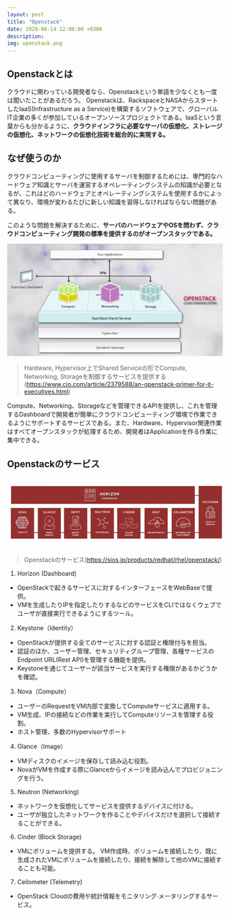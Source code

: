 ```yaml
---
layout: post
title: "Openstack"
date: 2020-06-14 12:00:00 +0300
description: 
img: openstack.png
---
```


## Openstackとは
クラウドに関わっている開発者なら、Openstackという単語を少なくとも一度は聞いたことがあるだろう。 Openstackは、RackspaceとNASAからスタートしたIaaS(Infrastructure as a Service)を構築するソフトウェアで、グローバルIT企業の多くが参加しているオープンソースプロジェクトである。IaaSという言葉からも分かるように、**クラウドインフラに必要なサーバの仮想化、ストレージの仮想化、ネットワークの仮想化技術を総合的に実現する。**

## なぜ使うのか
クラウドコンピューティングに使用するサーバを制御するためには、専門的なハードウェア知識とサーバを運営するオペレーティングシステムの知識が必要となるが、これはどのハードウェアとオペレーティングシステムを使用するかによって異なり、環境が変わるたびに新しい知識を習得しなければならない問題がある。

このような問題を解決するために、**サーバのハードウェアやOSを問わず、クラウドコンピューティング開発の標準を提供するのがオープンスタックである。**

![Openstackの構造](../assets/img/openstack_structure.png)
> Hardware, Hypervisor上でShared Serviceの形でCompute, Networking, Storageを制御するサービスを提供する(https://www.cio.com/article/2379588/an-openstack-primer-for-it-executives.html)

Compute、Networking、Storageなどを管理できるAPIを提供し、これを管理するDashboardで開発者が簡単にクラウドコンピューティング環境で作業できるようにサポートするサービスである。また、Hardware、Hypervisor関連作業はすべてオープンスタックが処理するため、開発者はApplicationを作る作業に集中できる。

## Openstackのサービス
![Openstackのサービス](../assets/img/openstack_services.jpg)
> Openstackのサービス(https://sios.jp/products/redhat/rhel/openstack/)

1. Horizon (Dashboard)

-  OpenStackで起きるサービスに対するインターフェースをWebBaseで提供。
-  VMを生成したりIPを指定したりするなどのサービスをCLIではなくウェブでユーザが直接実行できるようにするツール。

2. Keystone（Identity）

-  OpenStackが提供する全てのサービスに対する認証と権限付与を担当。
-  認証のほか、ユーザー管理、セキュリティグループ管理、各種サービスのEndpoint  URL(Rest  API)を管理する機能を提供。
-  Keystoneを通じてユーザーが該当サービスを実行する権限があるかどうかを確認。

3. Nova（Compute）

-  ユーザーのRequestをVM内部で変換してComputeサービスに適用する。
-  VM生成、IPの接続などの作業を実行してComputeリソースを管理する役割。
-  ホスト管理、多数のHypervisorサポート

4. Glance（Image）

-  VMディスクのイメージを保存して読み込む役割。
-  NovaがVMを作成する際にGlanceからイメージを読み込んでプロビジョニングを行う。

5. Neutron (Networking)

-  ネットワークを仮想化してサービスを提供するデバイスに付ける。
-  ユーザが独立したネットワークを作ることやデバイスだけを選択して接続することができる。

6. Cinder (Block Storage)

-  VMにボリュームを提供する。 VM作成時、ボリュームを接続したり、既に生成されたVMにボリュームを接続したり、接続を解除して他のVMに接続することも可能。

7. Ceilometer (Telemetry)

-  OpenStack Cloudの費用や統計情報をモニタリング·メータリングするサービス。